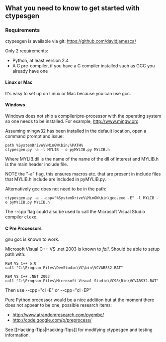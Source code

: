 ## What you need to know to get started with ctypesgen

### Requirements

ctypesgen is available via git: https://github.com/davidjamesca/

Only 2 requirements:

  * Python, at least version 2.4
  * A C pre-compiler, if you have a C compiler installed such as GCC you already have one

#### Linux or Mac

It's easy to set up on Linux or Mac because you can use gcc.

#### Windows

Windows does not ship a compiler/pre-processor with the operating system so one needs to be installed. For example, http://www.mingw.org

Assuming mingw32 has been installed in the default location, open a command prompt and issue:

    path %SystemDrive%\MinGW\bin;%PATH%
    ctypesgen.py -a -l MYLIB - o pyMYLIB.py MYLIB.h


Where MYLIB.dll is the name of the name of the dll of interest and MYLIB.h is the main header include file.

NOTE the "-a" flag, this ensures macros etc. that are present in include files that MYLIB.h include are included in pyMYLIB.py.


Alternatively gcc does not need to be in the path:

    ctypesgen.py -a --cpp="%SystemDrive%\MinGW\bin\gcc.exe -E" -l MYLIB - o pyMYLIB.py MYLIB.h


The --cpp flag could also be used to call the Microsoft Visual Studio compiler cl.exe.

#### C Pre Processors

gnu gcc is known to work.

Microsoft Visual C++ VS .net 2003 is known to *fail*. Should be able to setup path with:

    REM VS C++ 6.0
    call "C:\Program Files\DevStudio\VC\bin\VCVARS32.BAT"

    REM VS C++ .NET 2003
    call "C:\Program Files\Microsoft Visual Studio\VC98\Bin\VCVARS32.BAT"


Then use --cpp="cl -E" or --cpp="cl -EP"

Pure Python processor would be a nice addition but at the moment there does not appear to be one, possible research items:
  * http://www.atrandomresearch.com/pyembc/
  * http://code.google.com/p/preprocess/

See [[Hacking-Tips|Hacking-Tips]] for modifying ctypesgen and testing information.